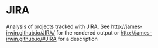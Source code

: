 # JIRA
Analysis of projects tracked with JIRA. See http://james-irwin.github.io/JIRA/
for the rendered output or http://james-irwin.github.io/#JIRA
for a description
